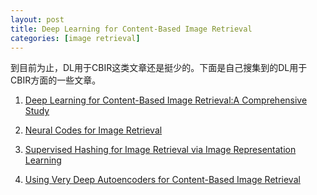 ```yaml
---
layout: post
title: Deep Learning for Content-Based Image Retrieval
categories: [image retrieval]
---
```


到目前为止，DL用于CBIR这类文章还是挺少的。下面是自己搜集到的DL用于CBIR方面的一些文章。

1. [Deep Learning for Content-Based Image Retrieval:A Comprehensive Study](http://research.larc.smu.edu.sg/mlg/papers/MM14-fp336-hoi.pdf)

2. [Neural Codes for Image Retrieval](http://arxiv.org/pdf/1404.1777.pdf)

3. [Supervised Hashing for Image Retrieval via Image Representation Learning](http://ss.sysu.edu.cn/~py/papers/AAAI-CNNH.pdf)

4. [Using Very Deep Autoencoders for Content-Based Image Retrieval](https://www.cs.toronto.edu/~hinton/absps/esann-deep-final.pdf)



